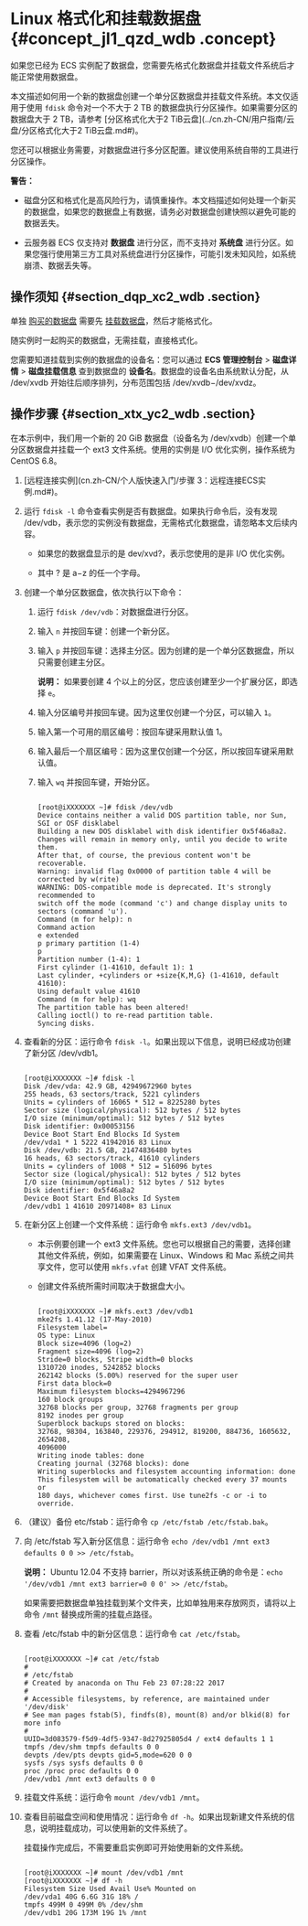 # Linux 格式化和挂载数据盘 {#concept_jl1_qzd_wdb .concept}

如果您已经为 ECS 实例配了数据盘，您需要先格式化数据盘并挂载文件系统后才能正常使用数据盘。

本文描述如何用一个新的数据盘创建一个单分区数据盘并挂载文件系统。本文仅适用于使用 `fdisk` 命令对一个不大于 2 TB 的数据盘执行分区操作。如果需要分区的数据盘大于 2 TB，请参考 [分区格式化大于2 TiB云盘](../cn.zh-CN/用户指南/云盘/分区格式化大于2 TiB云盘.md#)。

您还可以根据业务需要，对数据盘进行多分区配置。建议使用系统自带的工具进行分区操作。

**警告：** 

-   磁盘分区和格式化是高风险行为，请慎重操作。本文档描述如何处理一个新买的数据盘，如果您的数据盘上有数据，请务必对数据盘创建快照以避免可能的数据丢失。

-   云服务器 ECS 仅支持对 **数据盘** 进行分区，而不支持对 **系统盘** 进行分区。如果您强行使用第三方工具对系统盘进行分区操作，可能引发未知风险，如系统崩溃、数据丢失等。


## 操作须知 {#section_dqp_xc2_wdb .section}

单独 [购买的数据盘](../cn.zh-CN/用户指南/云盘/创建云盘.md#) 需要先 [挂载数据盘](../cn.zh-CN/用户指南/云盘/挂载云盘.md#)，然后才能格式化。

随实例时一起购买的数据盘，无需挂载，直接格式化。

您需要知道挂载到实例的数据盘的设备名：您可以通过 **ECS 管理控制台** \> **磁盘详情** \> **磁盘挂载信息** 查到数据盘的 **设备名**。数据盘的设备名由系统默认分配，从 /dev/xvdb 开始往后顺序排列，分布范围包括 /dev/xvdb−/dev/xvdz。

## 操作步骤 {#section_xtx_yc2_wdb .section}

在本示例中，我们用一个新的 20 GiB 数据盘（设备名为 /dev/xvdb）创建一个单分区数据盘并挂载一个 ext3 文件系统。使用的实例是 I/O 优化实例，操作系统为 CentOS 6.8。

1.  [远程连接实例](cn.zh-CN/个人版快速入门/步骤 3：远程连接ECS实例.md#)。
2.  运行 `fdisk -l` 命令查看实例是否有数据盘。如果执行命令后，没有发现 /dev/vdb，表示您的实例没有数据盘，无需格式化数据盘，请忽略本文后续内容。
    -   如果您的数据盘显示的是 dev/xvd?，表示您使用的是非 I/O 优化实例。

    -   其中 ? 是 a−z 的任一个字母。

3.  创建一个单分区数据盘，依次执行以下命令：
    1.  运行 `fdisk /dev/vdb`：对数据盘进行分区。
    2.  输入 `n` 并按回车键：创建一个新分区。
    3.  输入 `p` 并按回车键：选择主分区。因为创建的是一个单分区数据盘，所以只需要创建主分区。

        **说明：** 如果要创建 4 个以上的分区，您应该创建至少一个扩展分区，即选择 `e`。

    4.  输入分区编号并按回车键。因为这里仅创建一个分区，可以输入 `1`。
    5.  输入第一个可用的扇区编号：按回车键采用默认值 1。
    6.  输入最后一个扇区编号：因为这里仅创建一个分区，所以按回车键采用默认值。
    7.  输入 `wq` 并按回车键，开始分区。

        ```
        
        [root@iXXXXXXX ~]# fdisk /dev/vdb
        Device contains neither a valid DOS partition table, nor Sun, SGI or OSF disklabel
        Building a new DOS disklabel with disk identifier 0x5f46a8a2.
        Changes will remain in memory only, until you decide to write them.
        After that, of course, the previous content won't be recoverable.
        Warning: invalid flag 0x0000 of partition table 4 will be corrected by w(rite)
        WARNING: DOS-compatible mode is deprecated. It's strongly recommended to
        switch off the mode (command 'c') and change display units to
        sectors (command 'u').
        Command (m for help): n
        Command action
        e extended
        p primary partition (1-4)
        p
        Partition number (1-4): 1
        First cylinder (1-41610, default 1): 1
        Last cylinder, +cylinders or +size{K,M,G} (1-41610, default 41610):
        Using default value 41610
        Command (m for help): wq
        The partition table has been altered!
        Calling ioctl() to re-read partition table.
        Syncing disks.
        ```

4.  查看新的分区：运行命令 `fdisk -l`。如果出现以下信息，说明已经成功创建了新分区 /dev/vdb1。

    ```
    
    [root@iXXXXXXX ~]# fdisk -l
    Disk /dev/vda: 42.9 GB, 42949672960 bytes
    255 heads, 63 sectors/track, 5221 cylinders
    Units = cylinders of 16065 * 512 = 8225280 bytes
    Sector size (logical/physical): 512 bytes / 512 bytes
    I/O size (minimum/optimal): 512 bytes / 512 bytes
    Disk identifier: 0x00053156
    Device Boot Start End Blocks Id System
    /dev/vda1 * 1 5222 41942016 83 Linux
    Disk /dev/vdb: 21.5 GB, 21474836480 bytes
    16 heads, 63 sectors/track, 41610 cylinders
    Units = cylinders of 1008 * 512 = 516096 bytes
    Sector size (logical/physical): 512 bytes / 512 bytes
    I/O size (minimum/optimal): 512 bytes / 512 bytes
    Disk identifier: 0x5f46a8a2
    Device Boot Start End Blocks Id System
    /dev/vdb1 1 41610 20971408+ 83 Linux
    ```

5.  在新分区上创建一个文件系统：运行命令 `mkfs.ext3 /dev/vdb1`。
    -   本示例要创建一个 ext3 文件系统。您也可以根据自己的需要，选择创建其他文件系统，例如，如果需要在 Linux、Windows 和 Mac 系统之间共享文件，您可以使用 `mkfs.vfat` 创建 VFAT 文件系统。
    -   创建文件系统所需时间取决于数据盘大小。

        ```
        
        [root@iXXXXXXX ~]# mkfs.ext3 /dev/vdb1
        mke2fs 1.41.12 (17-May-2010)
        Filesystem label=
        OS type: Linux
        Block size=4096 (log=2)
        Fragment size=4096 (log=2)
        Stride=0 blocks, Stripe width=0 blocks
        1310720 inodes, 5242852 blocks
        262142 blocks (5.00%) reserved for the super user
        First data block=0
        Maximum filesystem blocks=4294967296
        160 block groups
        32768 blocks per group, 32768 fragments per group
        8192 inodes per group
        Superblock backups stored on blocks:
        32768, 98304, 163840, 229376, 294912, 819200, 884736, 1605632, 2654208,
        4096000
        Writing inode tables: done
        Creating journal (32768 blocks): done
        Writing superblocks and filesystem accounting information: done
        This filesystem will be automatically checked every 37 mounts or
        180 days, whichever comes first. Use tune2fs -c or -i to override.
        ```

6.  （建议）备份 etc/fstab：运行命令 `cp /etc/fstab /etc/fstab.bak`。
7.  向 /etc/fstab 写入新分区信息：运行命令 `echo /dev/vdb1 /mnt ext3 defaults 0 0 >> /etc/fstab`。

    **说明：** Ubuntu 12.04 不支持 barrier，所以对该系统正确的命令是：`echo '/dev/vdb1 /mnt ext3 barrier=0 0 0' >> /etc/fstab`。

    如果需要把数据盘单独挂载到某个文件夹，比如单独用来存放网页，请将以上命令 `/mnt` 替换成所需的挂载点路径。

8.  查看 /etc/fstab 中的新分区信息：运行命令 `cat /etc/fstab`。

    ```
    
    [root@iXXXXXXX ~]# cat /etc/fstab
    #
    # /etc/fstab
    # Created by anaconda on Thu Feb 23 07:28:22 2017
    #
    # Accessible filesystems, by reference, are maintained under '/dev/disk'
    # See man pages fstab(5), findfs(8), mount(8) and/or blkid(8) for more info
    #
    UUID=3d083579-f5d9-4df5-9347-8d27925805d4 / ext4 defaults 1 1
    tmpfs /dev/shm tmpfs defaults 0 0
    devpts /dev/pts devpts gid=5,mode=620 0 0
    sysfs /sys sysfs defaults 0 0
    proc /proc proc defaults 0 0
    /dev/vdb1 /mnt ext3 defaults 0 0
    ```

9.  挂载文件系统：运行命令 `mount /dev/vdb1 /mnt`。
10. 查看目前磁盘空间和使用情况：运行命令 `df -h`。如果出现新建文件系统的信息，说明挂载成功，可以使用新的文件系统了。

    挂载操作完成后，不需要重启实例即可开始使用新的文件系统。

    ```
    
    [root@iXXXXXXX ~]# mount /dev/vdb1 /mnt
    [root@iXXXXXXX ~]# df -h
    Filesystem Size Used Avail Use% Mounted on
    /dev/vda1 40G 6.6G 31G 18% /
    tmpfs 499M 0 499M 0% /dev/shm
    /dev/vdb1 20G 173M 19G 1% /mnt
    ```


